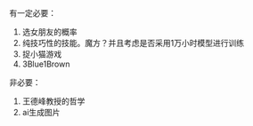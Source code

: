 

有一定必要：

1. 选女朋友的概率
2. 纯技巧性的技能。魔方？并且考虑是否采用1万小时模型进行训练
3. 捉小猫游戏
4. 3Blue1Brown





非必要：

1. 王德峰教授的哲学
2. ai生成图片

